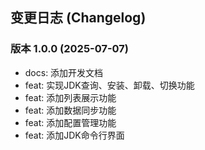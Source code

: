 
## 变更日志 (Changelog)

### 版本 1.0.0 (2025-07-07)
- docs: 添加开发文档
- feat: 实现JDK查询、安装、卸载、切换功能
- feat: 添加列表展示功能
- feat: 添加数据同步功能
- feat: 添加配置管理功能
- feat: 添加JDK命令行界面

